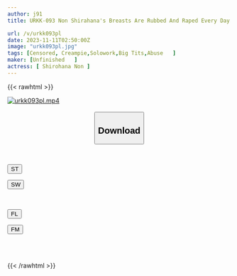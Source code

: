 ```yaml
---
author: j91
title: URKK-093 Non Shirahana's Breasts Are Rubbed And Raped Every Day By The Perverted Landlord Next Door.

url: /v/urkk093pl
date: 2023-11-11T02:50:00Z
image: "urkk093pl.jpg"
tags: [Censored, Creampie,Solowork,Big Tits,Abuse	]
maker: [Unfinished   ]
actress: [ Shirohana Non ]
---
```



{{< rawhtml >}}

<div class="video" data-videoid="qr43YAgP11cLqa">
    <a href="javascript:;">
        <img src="https://my.j91.asia/v/urkk093pl/urkk093pl.jpg" width="WIDTH" height="HEIGHT" alt="urkk093pl.mp4" loading="lazy">
    </a>
</div>

<script type="text/javascript" src="https://j91.asia/asset/on-demand-st.js"></script>

<br>
  <link rel="stylesheet" href="https://j91.asia/asset/bs5.css">
  
  <center>
  <button class="btn btn-primary" type="button" data-bs-toggle="collapse" data-bs-target=".multi-collapse" aria-expanded="false" aria-controls="multiCollapseExample1 multiCollapseExample2"><h2>Download</h2></button></center>
</p>
<div class="row">
  <div class="col">
    <div class="collapse multi-collapse" id="multiCollapseExample1">
      <div class="card card-body">
	      	      <br>
<div class="buttons">  
<p><a href="https://streamtape.to/v/qr43YAgP11cLqa" target="_blank"><button class="btn-hover color-3"><i class="fa fa-download"></i> ST</button></a></p>
<p><a href="https://sfastwish.com/mdphxseoatj6" target="_blank"><button class="btn-hover color-2"><i class="fa fa-download"></i> SW</button></a></p></div>
    </div>
  </div>
</div>
  <div class="col">
    <div class="collapse multi-collapse" id="multiCollapseExample2">
      <div class="card card-body">
	      <br>
<div class="buttons">
<p><a href="https://fviplions.com/f/ax0y1v1bol34" target="_blank"><button class="btn-hover color-9"><i class="fa fa-download"></i> FL</button></a></p>
<p><a href="https://filemoon.sx/d/hircqgwf1t5q" target="_blank"><button class="btn-hover color-8"><i class="fa fa-download"></i> FM</button></a></p></div>
<br><br>
      </div>
    </div>
  </div>
</div>

{{< /rawhtml >}}
